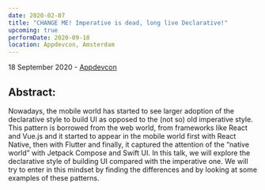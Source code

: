```yaml
---
date: 2020-02-07
title: "CHANGE ME! Imperative is dead, long live Declarative!"
upcoming: true
performDate: 2020-09-18
location: Appdevcon, Amsterdam
---
```


18 September 2020 - [Appdevcon](https://appdevcon.nl/session/imperative-is-dead-long-live-declarative)

## Abstract:
Nowadays, the mobile world has started to see larger adoption of the declarative style to build UI as opposed to the (not so) old imperative style. This pattern is borrowed from the web world, from frameworks like React and Vue.js and it started to appear in the mobile world first with React Native, then with Flutter and finally, it captured the attention of the “native world” with Jetpack Compose and Swift UI.
In this talk, we will explore the declarative style of building UI compared with the imperative one. We will try to enter in this mindset by finding the differences and by looking at some examples of these patterns.
